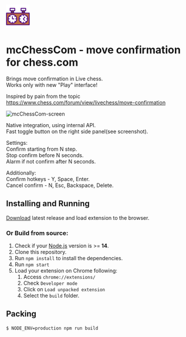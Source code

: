 <img src="src/assets/img/icon-128.png" width="64"/>

# mcChessCom - move confirmation for chess.com
Brings move confirmation in Live chess.  
Works only with new "Play" interface!

Inspired by pain from the topic https://www.chess.com/forum/view/livechess/move-confirmation

<img width="640" alt="mcChessCom-screen" src="https://user-images.githubusercontent.com/555405/154779606-1939074a-2cf8-4099-a3d3-2f0293e0d9e0.png">

Native integration, using internal API.  
Fast toggle button on the right side panel(see screenshot).  

Settings:  
Confirm starting from N step.  
Stop confirm before N seconds.  
Alarm if not confirm after N seconds. 

Additionally:  
Confirm hotkeys - Y, Space, Enter.  
Cancel confirm - N, Esc, Backspace, Delete. 

## Installing and Running
[Download](https://github.com/VladimirPal/mcChessCom/releases) latest release and load extension to the browser.  

### Or Build from source:

1. Check if your [Node.js](https://nodejs.org/) version is >= **14**.
2. Clone this repository.
3. Run `npm install` to install the dependencies.
4. Run `npm start`
5. Load your extension on Chrome following:
   1. Access `chrome://extensions/`
   2. Check `Developer mode`
   3. Click on `Load unpacked extension`
   4. Select the `build` folder.

## Packing

```
$ NODE_ENV=production npm run build
```
